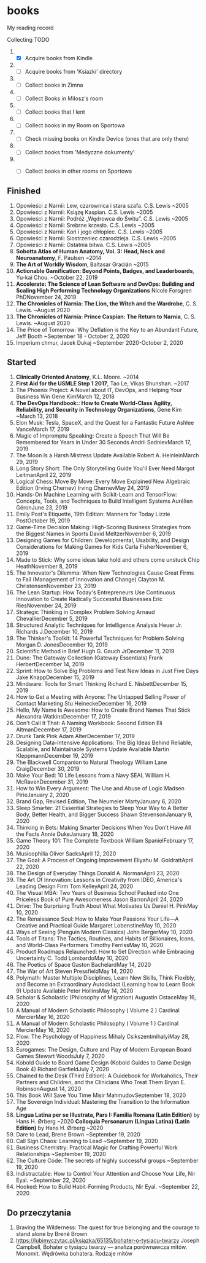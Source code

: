 # books
My reading record



Collecting TODO

1. - [x] Acquire books from Kindle
2. - [ ] Acquire books from 'Ksiazki' directory
3. - [ ] Collect books in Zimna
4. - [ ] Collect Books in Milosz's room
5. - [ ] Collect books that I lent
6. - [ ] Collect books in my Room on Sportowa
7. - [ ] Check missing books on Kindle Device (ones that are only there)

8. - [ ] Collect books from 'Medyczne dokumenty'
9. - [ ] Collect books in other rooms on Sportowa





## Finished

1. Opowieści z Narnii: Lew, czarownica i stara szafa. C.S. Lewis ~2005
2. Opowieści z Narnii: Książę Kaspian. C.S. Lewis ~2005
3. Opowieści z Narnii: Podróż „Wędrowca do Świtu”. C.S. Lewis ~2005
4. Opowieści z Narnii: Srebrne krzesło. C.S. Lewis ~2005
5. Opowieści z Narnii: Koń i jego chłopiec. C.S. Lewis ~2005
6. Opowieści z Narnii: Siostrzeniec czarodzieja. C.S. Lewis ~2005
7. Opowieści z Narnii: Ostatnia bitwa. C.S. Lewis ~2005
8. **Sobotta Atlas of Human Anatomy, Vol. 3: Head, Neck and Neuroanatomy**, F. Paulsen ~2014
9. **The Art of Worldly Wisdom**, Baltasar Gracián ~2015
10. **Actionable Gamification: Beyond Points, Badges, and Leaderboards**, 
    Yu-kai Chou. ~October 22, 2019
11. **Accelerate: The Science of Lean Software and DevOps: Building and Scaling High Performing Technology Organizations** 
    Nicole Forsgren PhDNovember 24, 2019
12. **The Chronicles of Narnia: The Lion, the Witch and the Wardrobe**, C. S. Lewis. ~August 2020
13. **The Chronicles of Narnia: Prince Caspian: The Return to Narnia**, C. S. Lewis. ~August 2020
14. The Price of Tomorrow: Why Deflation is the Key to an Abundant Future, Jeff Booth ~September 18 - October 2, 2020
15. Imperium chmur, Jacek Dukaj ~September 2020-October 2, 2020


## Started

1. **Clinically Oriented Anatomy**, K.L. Moore. ~2014
2. **First Aid for the USMLE Step 1 2017**, Tao Le, Vikas Bhunshan. ~2017 
3. The Phoenix Project: A Novel about IT, DevOps, and Helping Your Business Win 
   Gene KimMarch 12, 2018
4. **The DevOps Handbook:: How to Create World-Class Agility, Reliability, and Security in Technology Organizations**, Gene Kim ~March 13, 2018
5. Elon Musk: Tesla, SpaceX, and the Quest for a Fantastic Future 
   Ashlee VanceMarch 17, 2019
6. Magic of Impromptu Speaking: Create a Speech That Will Be Remembered for Years in Under 30 Seconds 
   Andrii SednievMarch 17, 2019
7. The Moon Is a Harsh Mistress 
   Update Available
   Robert A. HeinleinMarch 29, 2019
8. Long Story Short: The Only Storytelling Guide You'll Ever Need 
   Margot LeitmanApril 22, 2019
9. Logical Chess: Move By Move: Every Move Explained New Algebraic Edition (Irving Chernev) 
   Irving ChernevMay 24, 2019
10. Hands-On Machine Learning with Scikit-Learn and TensorFlow: Concepts, Tools, and Techniques to Build Intelligent Systems 
    Aurélien GéronJune 23, 2019
11. Emily Post's Etiquette, 19th Edition: Manners for Today 
    Lizzie PostOctober 19, 2019
12. Game-Time Decision Making: High-Scoring Business Strategies from the Biggest Names in Sports 
    David MeltzerNovember 6, 2019
13. Designing Games for Children: Developmental, Usability, and Design Considerations for Making Games for Kids 
    Carla FisherNovember 6, 2019
14. Made to Stick: Why some ideas take hold and others come unstuck 
    Chip HeathNovember 8, 2019
15. The Innovator's Dilemma: When New Technologies Cause Great Firms to Fail (Management of Innovation and Change) 
    Clayton M. ChristensenNovember 23, 2019
16. The Lean Startup: How Today's Entrepreneurs Use Continuous Innovation to Create Radically Successful Businesses 
    Eric RiesNovember 24, 2019
17. Strategic Thinking in Complex Problem Solving 
    Arnaud ChevallierDecember 5, 2019
18. Structured Analytic Techniques for Intelligence Analysis 
    Heuer Jr. Richards J.December 10, 2019
19. The Thinker's Toolkit: 14 Powerful Techniques for Problem Solving 
    Morgan D. JonesDecember 10, 2019
20. Scientific Method in Brief 
    Hugh G. Gauch JrDecember 11, 2019
21. Dune: The Gateway Collection (Gateway Essentials) 
    Frank HerbertDecember 14, 2019
22. Sprint: How to Solve Big Problems and Test New Ideas in Just Five Days 
    Jake KnappDecember 15, 2019
23. Mindware: Tools for Smart Thinking 
    Richard E. NisbettDecember 15, 2019
24. How to Get a Meeting with Anyone: The Untapped Selling Power of Contact Marketing 
    Stu HeineckeDecember 16, 2019
25. Hello, My Name Is Awesome: How to Create Brand Names That Stick 
    Alexandra WatkinsDecember 17, 2019
26. Don't Call It That: A Naming Workbook: Second Edition 
    Eli AltmanDecember 17, 2019
27. Drunk Tank Pink 
    Adam AlterDecember 17, 2019
28. Designing Data-Intensive Applications: The Big Ideas Behind Reliable, Scalable, and Maintainable Systems 
    Update Available
    Martin KleppmannDecember 19, 2019
29. The Blackwell Companion to Natural Theology 
    William Lane CraigDecember 30, 2019
30. Make Your Bed: 10 Life Lessons from a Navy SEAL 
    William H. McRavenDecember 31, 2019
31. How to Win Every Argument: The Use and Abuse of Logic 
    Madsen PirieJanuary 2, 2020
32. Brand Gap, Revised Edition, The 
    Neumeier MartyJanuary 6, 2020
33. Sleep Smarter: 21 Essential Strategies to Sleep Your Way to A Better Body, Better Health, and Bigger Success 
    Shawn StevensonJanuary 9, 2020
34. Thinking in Bets: Making Smarter Decisions When You Don't Have All the Facts 
    Annie DukeJanuary 18, 2020
35. Game Theory 101: The Complete Textbook 
    William SpanielFebruary 17, 2020
36. Musicophilia 
    Oliver SacksApril 12, 2020
37. The Goal: A Process of Ongoing Improvement 
    Eliyahu M. GoldrattApril 22, 2020
38. The Design of Everyday Things 
    Donald A. NormanApril 23, 2020
39. The Art Of Innovation: Lessons in Creativity from IDEO, America's Leading Design Firm 
    Tom KelleyApril 24, 2020
40. The Visual MBA: Two Years of Business School Packed into One Priceless Book of Pure Awesomeness 
    Jason BarronApril 24, 2020
41. Drive: The Surprising Truth About What Motivates Us 
    Daniel H. PinkMay 10, 2020
42. The Renaissance Soul: How to Make Your Passions Your Life—A Creative and Practical Guide 
    Margaret LobenstineMay 10, 2020
43. Ways of Seeing (Penguin Modern Classics) 
    John BergerMay 10, 2020
44. Tools of Titans: The Tactics, Routines, and Habits of Billionaires, Icons, and World-Class Performers 
    Timothy FerrissMay 10, 2020
45. Product Roadmaps Relaunched: How to Set Direction while Embracing Uncertainty 
    C. Todd LombardoMay 10, 2020
46. The Poetics of Space 
    Gaston BachelardMay 14, 2020
47. The War of Art 
    Steven PressfieldMay 14, 2020
48. Polymath: Master Multiple Disciplines, Learn New Skills, Think Flexibly, and Become an Extraordinary Autodidact (Learning how to Learn Book 9) 
    Update Available
    Peter HollinsMay 14, 2020
49. Scholar & Scholastic (Philosophy of Migration) 
    Augustin OstaceMay 16, 2020
50. A Manual of Modern Scholastic Philosophy ( Volume 2 ) 
    Cardinal MercierMay 16, 2020
51. A Manual of Modern Scholastic Philosophy ( Volume 1 ) 
    Cardinal MercierMay 16, 2020
52. Flow: The Psychology of Happiness 
    Mihaly CsikszentmihalyiMay 28, 2020
53. Eurogames: The Design, Culture and Play of Modern European Board Games 
    Stewart WoodsJuly 7, 2020
54. Kobold Guide to Board Game Design (Kobold Guides to Game Design Book 4) 
    Richard GarfieldJuly 7, 2020
55. Chained to the Desk (Third Edition): A Guidebook for Workaholics, Their Partners and Children, and the Clinicians Who Treat Them 
    Bryan E. RobinsonAugust 14, 2020
57. This Book Will Save You Time 
    Misir MahmudovSeptember 18, 2020
58. The Sovereign Individual: Mastering the Transition to the Information Age 
59. **Lingua Latina per se Illustrata, Pars I: Familia Romana (Latin Edition)** by Hans H. Ørberg ~2020
    **Colloquia Personarum (Lingua Latina) (Latin Edition)** by Hans H. Ørberg ~2020
60. Dare to Lead, Brene Brown ~September 19, 2020
61. Call Sign Chaos: Learning to Lead ~September 19, 2020
62. Business Chemistry: Practical Magic for  Crafting Powerful Work Relationships ~September 19, 2020
63. The Culture Code: The secrets of highly successful groups ~September 19, 2020
64. Indistractable: How to Control Your Attention and Choose Your Life, Nir Eyal. ~September 22, 2020
65. Hooked: How to Build Habit-Forming Products, Nir Eyal. ~September 22, 2020





## Do przeczytania

1. Braving the Wilderness: The quest for true belonging and the courage to stand alone by Brené Brown
2. https://lubimyczytac.pl/ksiazka/65135/bohater-o-tysiacu-twarzy Joseph Campbell, Bohater o tysiącu twarzy — analiza porównawcza mitów. Monomit. Wędrówka bohatera. Rodzaje mitów
